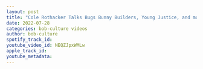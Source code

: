 ```yaml
---
layout: post
title: "Cole Rothacker Talks Bugs Bunny Builders, Young Justice, and more!!"
date: 2022-07-28
categories: bob-culture videos
author: bob-culture
spotify_track_id: 
youtube_video_id: NEQZJpxWMLw
apple_track_id: 
youtube_metadata: 
---
```

